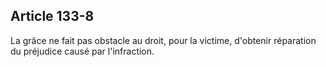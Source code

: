 Article 133-8
----
La grâce ne fait pas obstacle au droit, pour la victime, d'obtenir réparation du
préjudice causé par l'infraction.
